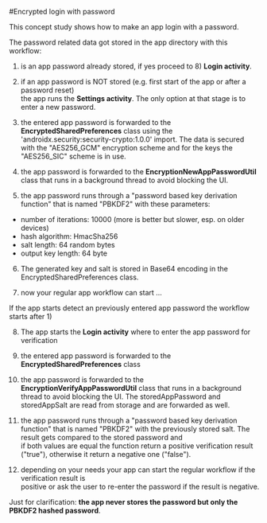 #Encrypted login with password

This concept study shows how to make an app login with a password.

The password related data got stored in the app directory with this workflow:

1) is an app password already stored, if yes proceed to 8) **Login activity**.

2) if an app password is NOT stored (e.g. first start of the app or after a password reset)  
the app runs the **Settings activity**. The only option at that stage is to enter a new 
password.

3) the entered app password is forwarded to the **EncryptedSharedPreferences** class using the  
'androidx.security:security-crypto:1.0.0' import. The data is secured with the "AES256_GCM" 
encryption scheme and for the keys the "AES256_SIC" scheme is in use.

4) the app password is forwarded to the **EncryptionNewAppPasswordUtil** class that runs in a 
background thread to avoid blocking the UI.

5) the app password runs through a "password based key derivation function" that is named 
"PBKDF2" with these parameters:

- number of iterations: 10000 (more is better but slower, esp. on older devices) 
- hash algorithm: HmacSha256
- salt length: 64 random bytes
- output key length: 64 byte

6) The generated key and salt is stored in Base64 encoding in the EncryptedSharedPreferences class.  

7) now your regular app workflow can start ...

If the app starts detect an previously entered app password the workflow starts after 1)  

8) The app starts the **Login activity** where to enter the app password for verification

9) the entered app password is forwarded to the **EncryptedSharedPreferences** class

10) the app password is forwarded to the **EncryptionVerifyAppPasswordUtil** class that runs in a 
background thread to avoid blocking the UI. The storedAppPassword and storedAppSalt are read from 
storage and are forwarded as well.

11) the app password runs through a "password based key derivation function" that is named 
"PBKDF2" with the previously stored salt. The result gets compared to the stored password and   
if both values are equal the function return a positive verification result ("true"), otherwise 
it return a negative one ("false").

12) depending on your needs your app can start the regular workflow if the verification result is  
positive or ask the user to re-enter the password if the result is negative. 

Just for clarification: **the app never stores the password but only the PBKDF2 hashed password**.